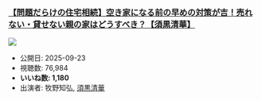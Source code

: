 ### [【問題だらけの住宅相続】空き家になる前の早めの対策が吉！売れない・貸せない親の家はどうすべき？【須黒清華】](https://www.youtube.com/watch?v=FIZ77U8UHfs)
[![](https://img.youtube.com/vi/FIZ77U8UHfs/sddefault.jpg)](https://www.youtube.com/watch?v=FIZ77U8UHfs)
-   公開日: 2025-09-23
-   視聴数: 76,984
-   **いいね数: 1,180**
-   出演者: 牧野知弘, [須黒清華](/rehacq_fan/people/須黒清華 "wikilink")
